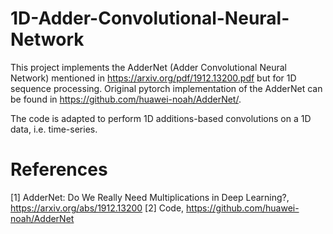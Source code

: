 # 1D-Adder-Convolutional-Neural-Network

This project implements the AdderNet (Adder Convolutional Neural Network) mentioned in https://arxiv.org/pdf/1912.13200.pdf but for 1D sequence processing. Original pytorch implementation of the AdderNet can be found in https://github.com/huawei-noah/AdderNet/. 

The code is adapted to perform 1D additions-based convolutions on a 1D data, i.e. time-series.

# References 


[1] AdderNet: Do We Really Need Multiplications in Deep Learning?, https://arxiv.org/abs/1912.13200
[2] Code, https://github.com/huawei-noah/AdderNet

